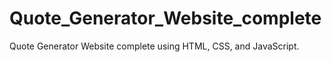 # Quote_Generator_Website_complete
Quote Generator Website complete using HTML, CSS, and JavaScript.
